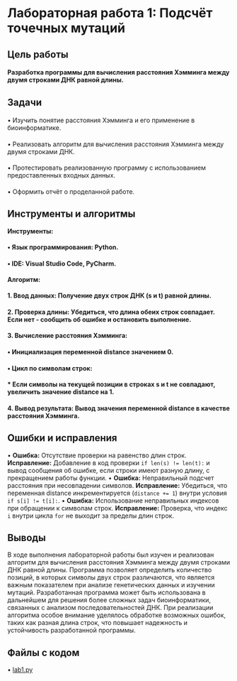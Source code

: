 # Лабораторная работа 1: Подсчёт точечных мутаций

## Цель работы

#### Разработка программы для вычисления расстояния Хэмминга между двумя строками ДНК равной длины.

## Задачи

#### 
•   Изучить понятие расстояния Хэмминга и его применение в биоинформатике.
#### 
•   Реализовать алгоритм для вычисления расстояния Хэмминга между двумя строками ДНК.
#### 
•   Протестировать реализованную программу с использованием предоставленных входных данных.
#### 
•   Оформить отчёт о проделанной работе.

## Инструменты и алгоритмы

**Инструменты:**

#### •   Язык программирования: Python.
#### •   IDE: Visual Studio Code, PyCharm.

**Алгоритм:**

#### 1.  Ввод данных: Получение двух строк ДНК (s и t) равной длины.
#### 2.  Проверка длины: Убедиться, что длина обеих строк совпадает. Если нет - сообщить об ошибке и остановить выполнение.
#### 3.  Вычисление расстояния Хэмминга:
   #### •   Инициализация переменной distance значением 0.
   #### •   Цикл по символам строк:
 ####    *   Если символы на текущей позиции в строках s и t не совпадают, увеличить значение distance на 1.
#### 4.  Вывод результата: Вывод значения переменной distance в качестве расстояния Хэмминга.

## Ошибки и исправления

•   **Ошибка:** Отсутствие проверки на равенство длин строк.
    **Исправление:** Добавление в код проверки `if len(s) != len(t):` и вывод сообщения об ошибке, если строки имеют разную длину, с прекращением работы функции.
•   **Ошибка:** Неправильный подсчет расстояния при несовпадении символов.
    **Исправление:** Убедиться, что переменная distance инкрементируется (`distance += 1`) внутри условия `if s[i] != t[i]:`.
•   **Ошибка:** Использование неправильных индексов при обращении к символам строк.
    **Исправление:** Проверка, что индекс `i` внутри цикла `for` не выходит за пределы длин строк.

## Выводы

В ходе выполнения лабораторной работы был изучен и реализован алгоритм для вычисления расстояния Хэмминга между двумя строками ДНК равной длины. Программа позволяет определить количество позиций, в которых символы двух строк различаются, что является важным показателем при анализе генетических данных и изучении мутаций. Разработанная программа может быть использована в дальнейшем для решения более сложных задач биоинформатики, связанных с анализом последовательностей ДНК. При реализации алгоритма особое внимание уделялось обработке возможных ошибок, таких как разная длина строк, что повышает надежность и устойчивость разработанной программы.

## Файлы с кодом

•   [lab1.py](lab1.py)
